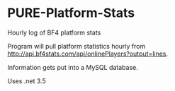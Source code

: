 PURE-Platform-Stats
===================

Hourly log of BF4 platform stats

Program will pull platform statistics hourly from http://api.bf4stats.com/api/onlinePlayers?output=lines.

Information gets put into a MySQL database.

Uses .net 3.5
